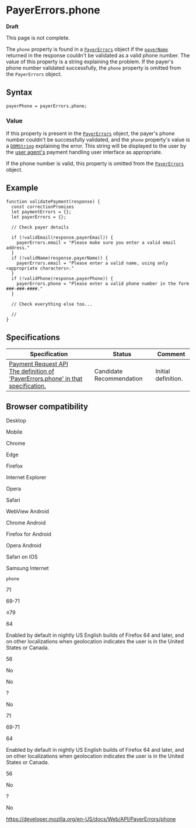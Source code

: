 PayerErrors.phone
=================

**Draft**

This page is not complete.

The `phone` property is found in a [`PayerErrors`](../payererrors) object if the [`payerName`](../paymentresponse/payerphone) returned in the response couldn't be validated as a valid phone number. The value of this property is a string explaining the problem. If the payer's phone number validated successfully, the `phone` property is omitted from the `PayerErrors` object.

Syntax
------

    payerPhone = payerErrors.phone;

### Value

If this property is present in the [`PayerErrors`](../payererrors) object, the payer's phone number couldn't be successfully validated, and the `phone` property's value is a [`DOMString`](../domstring) explaining the error. This string will be displayed to the user by the [user agent's](https://developer.mozilla.org/en-US/docs/Glossary/User_agent) payment handling user interface as appropriate.

If the phone number is valid, this property is omitted from the [`PayerErrors`](../payererrors) object.

Example
-------

    function validatePayment(response) {
      const correctionPromises
      let paymentErrors = {};
      let payerErrors = {};

      // Check payer details

      if (!validEmail(response.payerEmail)) {
        payerErrors.email = "Please make sure you enter a valid email address."
      }
      if (!validName(response.payerName)) {
        payerErrors.email = "Please enter a valid name, using only <appropriate characters>."
      }
      if (!validPhone(response.payerPhone)) {
        payerErrors.phone = "Please enter a valid phone number in the form ###-###-####."
      }

      // Check everything else too...

      //
    }

Specifications
--------------

<table><thead><tr class="header"><th>Specification</th><th>Status</th><th>Comment</th></tr></thead><tbody><tr class="odd"><td><a href="https://w3c.github.io/payment-request/#dom-payererrors-phone">Payment Request API<br />
<span class="small">The definition of 'PayerErrors.phone' in that specification.</span></a></td><td><span class="spec-cr">Candidate Recommendation</span></td><td>Initial definition.</td></tr></tbody></table>

Browser compatibility
---------------------

Desktop

Mobile

Chrome

Edge

Firefox

Internet Explorer

Opera

Safari

WebView Android

Chrome Android

Firefox for Android

Opera Android

Safari on IOS

Samsung Internet

`phone`

71

69-71

≤79

64

Enabled by default in nightly US English builds of Firefox 64 and later, and on other localizations when geolocation indicates the user is in the United States or Canada.

56

No

No

?

No

71

69-71

64

Enabled by default in nightly US English builds of Firefox 64 and later, and on other localizations when geolocation indicates the user is in the United States or Canada.

56

No

?

No

<a href="https://developer.mozilla.org/en-US/docs/Web/API/PayerErrors/phone" class="_attribution-link">https://developer.mozilla.org/en-US/docs/Web/API/PayerErrors/phone</a>
